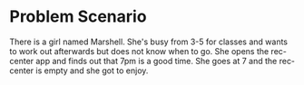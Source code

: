 # Problem Scenario

There is a girl named Marshell. She's busy from 3-5 for classes and wants to work out afterwards but does not know when to go. She opens the rec-center app and finds out that 7pm is a good time. She goes at 7 and the rec-center is empty and she got to enjoy.
